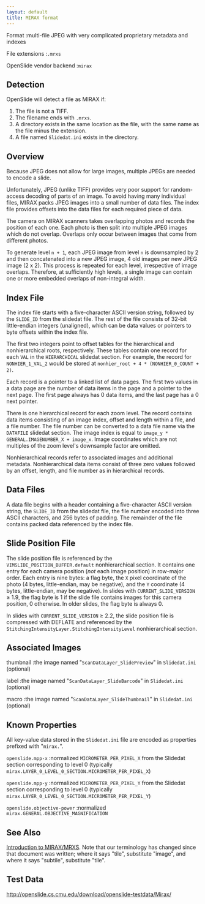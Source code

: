 ```yaml
---
layout: default
title: MIRAX format
---
```


Format
:multi-file JPEG with very complicated proprietary metadata and indexes

File extensions
:`.mrxs`

OpenSlide vendor backend
:`mirax`


Detection
---------

OpenSlide will detect a file as MIRAX if:

 1. The file is not a TIFF.
 2. The filename ends with `.mrxs`.
 3. A directory exists in the same location as the file, with the same name as the file minus the extension.
 4. A file named `Slidedat.ini` exists in the directory.


Overview
--------

Because JPEG does not allow for large images, multiple JPEGs are
needed to encode a slide.

Unfortunately, JPEG (unlike TIFF) provides very poor support for
random-access decoding of parts of an image. To avoid having many
individual files, MIRAX packs JPEG images into a small number of data
files. The index file provides offsets into the data files for each
required piece of data.

The camera on MIRAX scanners takes overlapping photos and records the
position of each one.  Each photo is then split into multiple JPEG images
which do not overlap.  Overlaps only occur between images that come
from different photos.

To generate level `n + 1`, each JPEG image from level `n` is downsampled by
2 and then concatenated into a new JPEG image, 4 old images per new JPEG
image (2 x 2).  This process is repeated for each level, irrespective of
image overlaps.  Therefore, at sufficiently high levels, a single image can
contain one or more embedded overlaps of non-integral width.

Index File
----------

The index file starts with a five-character ASCII version string, followed
by the `SLIDE_ID` from the slidedat file.  The rest of the file consists of
32-bit little-endian integers (unaligned), which can be data values or
pointers to byte offsets within the index file.

The first two integers point to offset tables for the hierarchical and
nonhierarchical roots, respectively.  These tables contain one record for
each `VAL` in the `HIERARCHICAL` slidedat section.  For example, the record
for `NONHIER_1_VAL_2` would be stored at `nonhier_root + 4 *
(NONHIER_0_COUNT + 2)`.

Each record is a pointer to a linked list of data pages.  The first two
values in a data page are the number of data items in the page and a pointer
to the next page.  The first page always has 0 data items, and the last page
has a 0 next pointer.

There is one hierarchical record for each zoom level.  The record contains
data items consisting of an image index, offset and length within a file, and
a file number.  The file number can be converted to a data file name via the
`DATAFILE` slidedat section.  The image index is equal to `image_y *
GENERAL.IMAGENUMBER_X + image_x`.  Image coordinates which are not multiples
of the zoom level's downsample factor are omitted.

Nonhierarchical records refer to associated images and additional metadata.
Nonhierarchical data items consist of three zero values followed by an
offset, length, and file number as in hierarchical records.

Data Files
----------

A data file begins with a header containing a five-character ASCII version
string, the `SLIDE_ID` from the slidedat file, the file number encoded into
three ASCII characters, and 256 bytes of padding.  The remainder of the
file contains packed data referenced by the index file.

Slide Position File
-------------------

The slide position file is referenced by the
`VIMSLIDE_POSITION_BUFFER.default` nonhierarchical section.  It contains
one entry for each camera position (*not* each image position) in row-major
order.  Each entry is nine bytes: a flag byte, the `X` pixel coordinate of
the photo (4 bytes, little-endian, may be negative), and the `Y` coordinate
(4 bytes, little-endian, may be negative).  In slides with
`CURRENT_SLIDE_VERSION` &ge; 1.9, the flag byte is 1 if the slide file
contains images for this camera position, 0 otherwise.  In older slides,
the flag byte is always 0.

In slides with `CURRENT_SLIDE_VERSION` &ge; 2.2, the slide position file is
compressed with DEFLATE and referenced by the
`StitchingIntensityLayer.StitchingIntensityLevel` nonhierarchical section.

Associated Images
-----------------

thumbnail
:the image named "`ScanDataLayer_SlidePreview`" in `Slidedat.ini` (optional)

label
:the image named "`ScanDataLayer_SlideBarcode`" in `Slidedat.ini` (optional)

macro
:the image named "`ScanDataLayer_SlideThumbnail`" in `Slidedat.ini` (optional)

Known Properties
----------------

All key-value data stored in the `Slidedat.ini` file are encoded as
properties prefixed with "`mirax.`".

`openslide.mpp-x`
:normalized `MICROMETER_PER_PIXEL_X` from the Slidedat section
corresponding to level 0 (typically
`mirax.LAYER_0_LEVEL_0_SECTION.MICROMETER_PER_PIXEL_X`)

`openslide.mpp-y`
:normalized `MICROMETER_PER_PIXEL_Y` from the Slidedat section
corresponding to level 0 (typically
`mirax.LAYER_0_LEVEL_0_SECTION.MICROMETER_PER_PIXEL_Y`)

`openslide.objective-power`
:normalized `mirax.GENERAL.OBJECTIVE_MAGNIFICATION`


See Also
--------
[Introduction to MIRAX/MRXS][1].  Note that our terminology has changed since
that document was written; where it says "tile", substitute "image", and
where it says "subtile", substitute "tile".

[1]: http://lists.andrew.cmu.edu/pipermail/openslide-users/2012-July/000373.html


Test Data
---------
<http://openslide.cs.cmu.edu/download/openslide-testdata/Mirax/>
